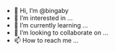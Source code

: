 - 👋 Hi, I’m @bingaby
- 👀 I’m interested in ...
- 🌱 I’m currently learning ...
- 💞️ I’m looking to collaborate on ...
- 📫 How to reach me ...

<!---
bingaby/bingaby is a ✨ special ✨ repository because its `README.md` (this file) appears on your GitHub profile.
You can click the Preview link to take a look at your changes.
--->
